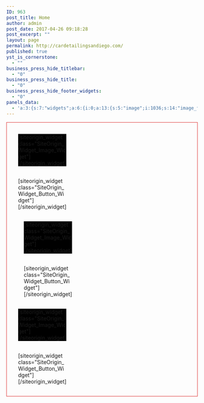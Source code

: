 ```yaml
---
ID: 963
post_title: Home
author: admin
post_date: 2017-04-26 09:18:28
post_excerpt: ""
layout: page
permalink: http://cardetailingsandiego.com/
published: true
yst_is_cornerstone:
  - ""
business_press_hide_titlebar:
  - "0"
business_press_hide_title:
  - "0"
business_press_hide_footer_widgets:
  - "0"
panels_data:
  - 'a:3:{s:7:"widgets";a:6:{i:0;a:13:{s:5:"image";i:1036;s:14:"image_fallback";s:0:"";s:4:"size";s:4:"full";s:5:"align";s:6:"center";s:5:"title";s:34:"<font color="white"><b></b></font>";s:14:"title_position";s:5:"below";s:3:"alt";s:0:"";s:3:"url";s:9:"post: 774";s:5:"bound";b:1;s:10:"full_width";b:1;s:12:"_sow_form_id";s:13:"5902606171fc6";s:10:"new_window";b:0;s:11:"panels_info";a:7:{s:5:"class";s:30:"SiteOrigin_Widget_Image_Widget";s:3:"raw";b:0;s:4:"grid";i:0;s:4:"cell";i:0;s:2:"id";i:0;s:9:"widget_id";s:36:"fb8aef2e-134f-486b-b3be-9b0e66e157bf";s:5:"style";a:2:{s:10:"background";s:7:"#000000";s:18:"background_display";s:4:"tile";}}}i:1;a:8:{s:4:"text";s:18:"EXTERIOR DETAILING";s:3:"url";s:9:"post: 774";s:11:"button_icon";a:4:{s:13:"icon_selected";s:0:"";s:10:"icon_color";s:7:"#ffffff";s:4:"icon";i:1083;s:24:"so_field_container_state";s:4:"open";}s:6:"design";a:12:{s:5:"width";b:0;s:10:"width_unit";s:2:"px";s:5:"align";s:6:"center";s:5:"theme";s:4:"atom";s:12:"button_color";s:7:"#dd3333";s:10:"text_color";b:0;s:5:"hover";b:1;s:4:"font";s:7:"default";s:9:"font_size";s:1:"1";s:8:"rounding";s:4:"0.25";s:7:"padding";s:1:"1";s:24:"so_field_container_state";s:6:"closed";}s:10:"attributes";a:6:{s:2:"id";s:0:"";s:7:"classes";s:0:"";s:5:"title";s:0:"";s:7:"onclick";s:0:"";s:3:"rel";s:0:"";s:24:"so_field_container_state";s:4:"open";}s:12:"_sow_form_id";s:13:"59027af5d2b17";s:10:"new_window";b:0;s:11:"panels_info";a:7:{s:5:"class";s:31:"SiteOrigin_Widget_Button_Widget";s:3:"raw";b:0;s:4:"grid";i:0;s:4:"cell";i:0;s:2:"id";i:1;s:9:"widget_id";s:36:"2f85468c-9ce2-4a11-a5b7-def0c651f888";s:5:"style";a:1:{s:18:"background_display";s:4:"tile";}}}i:2;a:13:{s:5:"image";i:893;s:14:"image_fallback";s:0:"";s:4:"size";s:4:"full";s:5:"align";s:6:"center";s:5:"title";s:34:"<font color="white"><b></b></font>";s:14:"title_position";s:5:"above";s:3:"alt";s:0:"";s:3:"url";s:0:"";s:5:"bound";b:1;s:10:"full_width";b:1;s:12:"_sow_form_id";s:13:"5902606c4a1d0";s:10:"new_window";b:0;s:11:"panels_info";a:7:{s:5:"class";s:30:"SiteOrigin_Widget_Image_Widget";s:3:"raw";b:0;s:4:"grid";i:0;s:4:"cell";i:1;s:2:"id";i:2;s:9:"widget_id";s:36:"a26da22c-7ba3-4999-8f79-9cc492d2f2d5";s:5:"style";a:2:{s:10:"background";s:7:"#000000";s:18:"background_display";s:4:"tile";}}}i:3;a:8:{s:4:"text";s:18:"DETAILING PACKAGES";s:3:"url";s:9:"post: 774";s:11:"button_icon";a:4:{s:13:"icon_selected";s:0:"";s:10:"icon_color";s:7:"#ffffff";s:4:"icon";i:1083;s:24:"so_field_container_state";s:4:"open";}s:6:"design";a:12:{s:5:"width";b:0;s:10:"width_unit";s:2:"px";s:5:"align";s:6:"center";s:5:"theme";s:4:"atom";s:12:"button_color";s:7:"#dd3333";s:10:"text_color";b:0;s:5:"hover";b:1;s:4:"font";s:7:"default";s:9:"font_size";s:1:"1";s:8:"rounding";s:4:"0.25";s:7:"padding";s:1:"1";s:24:"so_field_container_state";s:6:"closed";}s:10:"attributes";a:6:{s:2:"id";s:0:"";s:7:"classes";s:0:"";s:5:"title";s:0:"";s:7:"onclick";s:0:"";s:3:"rel";s:0:"";s:24:"so_field_container_state";s:4:"open";}s:12:"_sow_form_id";s:13:"59027cf956250";s:10:"new_window";b:0;s:11:"panels_info";a:7:{s:5:"class";s:31:"SiteOrigin_Widget_Button_Widget";s:3:"raw";b:0;s:4:"grid";i:0;s:4:"cell";i:1;s:2:"id";i:3;s:9:"widget_id";s:36:"2f85468c-9ce2-4a11-a5b7-def0c651f888";s:5:"style";a:1:{s:18:"background_display";s:4:"tile";}}}i:4;a:13:{s:5:"image";i:1017;s:14:"image_fallback";s:0:"";s:4:"size";s:4:"full";s:5:"align";s:6:"center";s:5:"title";s:34:"<font color="white"><b></b></font>";s:14:"title_position";s:5:"below";s:3:"alt";s:0:"";s:3:"url";s:0:"";s:5:"bound";b:1;s:10:"full_width";b:1;s:12:"_sow_form_id";s:13:"5902607680a1c";s:10:"new_window";b:0;s:11:"panels_info";a:7:{s:5:"class";s:30:"SiteOrigin_Widget_Image_Widget";s:3:"raw";b:0;s:4:"grid";i:0;s:4:"cell";i:2;s:2:"id";i:4;s:9:"widget_id";s:36:"4b14df56-82d2-480e-a783-31b6c8e66697";s:5:"style";a:2:{s:10:"background";s:7:"#000000";s:18:"background_display";s:4:"tile";}}}i:5;a:8:{s:4:"text";s:18:"INTERIOR DETAILING";s:3:"url";s:9:"post: 774";s:10:"new_window";b:1;s:11:"button_icon";a:4:{s:13:"icon_selected";s:0:"";s:10:"icon_color";s:7:"#ffffff";s:4:"icon";i:1083;s:24:"so_field_container_state";s:4:"open";}s:6:"design";a:12:{s:5:"width";b:0;s:10:"width_unit";s:2:"px";s:5:"align";s:6:"center";s:5:"theme";s:4:"atom";s:12:"button_color";s:7:"#dd3333";s:10:"text_color";b:0;s:5:"hover";b:1;s:4:"font";s:7:"default";s:9:"font_size";s:1:"1";s:8:"rounding";s:4:"0.25";s:7:"padding";s:1:"1";s:24:"so_field_container_state";s:6:"closed";}s:10:"attributes";a:6:{s:2:"id";s:0:"";s:7:"classes";s:0:"";s:5:"title";s:0:"";s:7:"onclick";s:0:"";s:3:"rel";s:0:"";s:24:"so_field_container_state";s:4:"open";}s:12:"_sow_form_id";s:13:"59028554b7345";s:11:"panels_info";a:7:{s:5:"class";s:31:"SiteOrigin_Widget_Button_Widget";s:3:"raw";b:0;s:4:"grid";i:0;s:4:"cell";i:2;s:2:"id";i:5;s:9:"widget_id";s:36:"2f85468c-9ce2-4a11-a5b7-def0c651f888";s:5:"style";a:1:{s:18:"background_display";s:4:"tile";}}}}s:5:"grids";a:1:{i:0;a:2:{s:5:"cells";i:3;s:5:"style";a:9:{s:7:"padding";s:19:"30px 30px 30px 30px";s:27:"background_image_attachment";s:4:"1054";s:18:"background_display";s:4:"tile";s:12:"border_color";s:7:"#dd3333";s:13:"bottom_margin";s:4:"30px";s:6:"gutter";s:4:"30px";s:11:"row_stretch";s:4:"full";s:14:"collapse_order";s:8:"left-top";s:14:"cell_alignment";s:6:"center";}}}s:10:"grid_cells";a:3:{i:0;a:4:{s:4:"grid";i:0;s:5:"index";i:0;s:6:"weight";d:0.333333333333329984160542380777769722044467926025390625;s:5:"style";a:0:{}}i:1;a:4:{s:4:"grid";i:0;s:5:"index";i:1;s:6:"weight";d:0.333333333333329984160542380777769722044467926025390625;s:5:"style";a:0:{}}i:2;a:4:{s:4:"grid";i:0;s:5:"index";i:2;s:6:"weight";d:0.333333333333329984160542380777769722044467926025390625;s:5:"style";a:0:{}}}}'
---
```

<div id="pl-963"  class="panel-layout" ><div id="pg-963-0"  class="panel-grid panel-has-style"  data-style="{&quot;padding&quot;:&quot;30px 30px 30px 30px&quot;,&quot;background_image_attachment&quot;:&quot;1054&quot;,&quot;background_display&quot;:&quot;tile&quot;,&quot;border_color&quot;:&quot;#dd3333&quot;,&quot;bottom_margin&quot;:&quot;30px&quot;,&quot;gutter&quot;:&quot;30px&quot;,&quot;row_stretch&quot;:&quot;full&quot;,&quot;collapse_order&quot;:&quot;left-top&quot;,&quot;cell_alignment&quot;:&quot;center&quot;}" ><div class="siteorigin-panels-stretch panel-row-style panel-row-style-for-963-0" data-stretch-type="full" ><div id="pgc-963-0-0"  class="panel-grid-cell"  data-weight="0.33333333333333" ><div id="panel-963-0-0-0" class="so-panel widget widget_sow-image panel-first-child" data-index="0" data-style="{&quot;background&quot;:&quot;#000000&quot;,&quot;background_display&quot;:&quot;tile&quot;}" ><div class="panel-widget-style panel-widget-style-for-963-0-0-0" >[siteorigin_widget class="SiteOrigin_Widget_Image_Widget"]<input type="hidden" value="{&quot;instance&quot;:{&quot;image&quot;:1036,&quot;image_fallback&quot;:&quot;&quot;,&quot;size&quot;:&quot;full&quot;,&quot;align&quot;:&quot;center&quot;,&quot;title&quot;:&quot;&lt;font color=\&quot;white\&quot;&gt;&lt;b&gt;&lt;\/b&gt;&lt;\/font&gt;&quot;,&quot;title_position&quot;:&quot;below&quot;,&quot;alt&quot;:&quot;&quot;,&quot;url&quot;:&quot;post: 774&quot;,&quot;bound&quot;:true,&quot;full_width&quot;:true,&quot;_sow_form_id&quot;:&quot;5902606171fc6&quot;,&quot;new_window&quot;:false},&quot;args&quot;:{&quot;before_widget&quot;:&quot;&lt;div id=\&quot;panel-963-0-0-0\&quot; class=\&quot;so-panel widget widget_sow-image panel-first-child\&quot; data-index=\&quot;0\&quot; data-style=\&quot;{&amp;quot;background&amp;quot;:&amp;quot;#000000&amp;quot;,&amp;quot;background_display&amp;quot;:&amp;quot;tile&amp;quot;}\&quot; &gt;&lt;div class=\&quot;panel-widget-style panel-widget-style-for-963-0-0-0\&quot; &gt;&quot;,&quot;after_widget&quot;:&quot;&lt;\/div&gt;&lt;\/div&gt;&quot;,&quot;before_title&quot;:&quot;&lt;h3 class=\&quot;widget-title\&quot;&gt;&quot;,&quot;after_title&quot;:&quot;&lt;\/h3&gt;&quot;,&quot;widget_id&quot;:&quot;widget-0-0-0&quot;}}" />[/siteorigin_widget]</div></div><div id="panel-963-0-0-1" class="so-panel widget widget_sow-button panel-last-child" data-index="1" data-style="{&quot;background_display&quot;:&quot;tile&quot;}" >[siteorigin_widget class="SiteOrigin_Widget_Button_Widget"]<input type="hidden" value="{&quot;instance&quot;:{&quot;text&quot;:&quot;EXTERIOR DETAILING&quot;,&quot;url&quot;:&quot;post: 774&quot;,&quot;button_icon&quot;:{&quot;icon_selected&quot;:&quot;&quot;,&quot;icon_color&quot;:&quot;#ffffff&quot;,&quot;icon&quot;:1083,&quot;so_field_container_state&quot;:&quot;open&quot;},&quot;design&quot;:{&quot;width&quot;:false,&quot;width_unit&quot;:&quot;px&quot;,&quot;align&quot;:&quot;center&quot;,&quot;theme&quot;:&quot;atom&quot;,&quot;button_color&quot;:&quot;#dd3333&quot;,&quot;text_color&quot;:false,&quot;hover&quot;:true,&quot;font&quot;:&quot;default&quot;,&quot;font_size&quot;:&quot;1&quot;,&quot;rounding&quot;:&quot;0.25&quot;,&quot;padding&quot;:&quot;1&quot;,&quot;so_field_container_state&quot;:&quot;closed&quot;},&quot;attributes&quot;:{&quot;id&quot;:&quot;&quot;,&quot;classes&quot;:&quot;&quot;,&quot;title&quot;:&quot;&quot;,&quot;onclick&quot;:&quot;&quot;,&quot;rel&quot;:&quot;&quot;,&quot;so_field_container_state&quot;:&quot;open&quot;},&quot;_sow_form_id&quot;:&quot;59027af5d2b17&quot;,&quot;new_window&quot;:false},&quot;args&quot;:{&quot;before_widget&quot;:&quot;&lt;div id=\&quot;panel-963-0-0-1\&quot; class=\&quot;so-panel widget widget_sow-button panel-last-child\&quot; data-index=\&quot;1\&quot; data-style=\&quot;{&amp;quot;background_display&amp;quot;:&amp;quot;tile&amp;quot;}\&quot; &gt;&quot;,&quot;after_widget&quot;:&quot;&lt;\/div&gt;&quot;,&quot;before_title&quot;:&quot;&lt;h3 class=\&quot;widget-title\&quot;&gt;&quot;,&quot;after_title&quot;:&quot;&lt;\/h3&gt;&quot;,&quot;widget_id&quot;:&quot;widget-0-0-1&quot;}}" />[/siteorigin_widget]</div></div><div id="pgc-963-0-1"  class="panel-grid-cell"  data-weight="0.33333333333333" ><div id="panel-963-0-1-0" class="so-panel widget widget_sow-image panel-first-child" data-index="2" data-style="{&quot;background&quot;:&quot;#000000&quot;,&quot;background_display&quot;:&quot;tile&quot;}" ><div class="panel-widget-style panel-widget-style-for-963-0-1-0" >[siteorigin_widget class="SiteOrigin_Widget_Image_Widget"]<input type="hidden" value="{&quot;instance&quot;:{&quot;image&quot;:893,&quot;image_fallback&quot;:&quot;&quot;,&quot;size&quot;:&quot;full&quot;,&quot;align&quot;:&quot;center&quot;,&quot;title&quot;:&quot;&lt;font color=\&quot;white\&quot;&gt;&lt;b&gt;&lt;\/b&gt;&lt;\/font&gt;&quot;,&quot;title_position&quot;:&quot;above&quot;,&quot;alt&quot;:&quot;&quot;,&quot;url&quot;:&quot;&quot;,&quot;bound&quot;:true,&quot;full_width&quot;:true,&quot;_sow_form_id&quot;:&quot;5902606c4a1d0&quot;,&quot;new_window&quot;:false},&quot;args&quot;:{&quot;before_widget&quot;:&quot;&lt;div id=\&quot;panel-963-0-1-0\&quot; class=\&quot;so-panel widget widget_sow-image panel-first-child\&quot; data-index=\&quot;2\&quot; data-style=\&quot;{&amp;quot;background&amp;quot;:&amp;quot;#000000&amp;quot;,&amp;quot;background_display&amp;quot;:&amp;quot;tile&amp;quot;}\&quot; &gt;&lt;div class=\&quot;panel-widget-style panel-widget-style-for-963-0-1-0\&quot; &gt;&quot;,&quot;after_widget&quot;:&quot;&lt;\/div&gt;&lt;\/div&gt;&quot;,&quot;before_title&quot;:&quot;&lt;h3 class=\&quot;widget-title\&quot;&gt;&quot;,&quot;after_title&quot;:&quot;&lt;\/h3&gt;&quot;,&quot;widget_id&quot;:&quot;widget-0-1-0&quot;}}" />[/siteorigin_widget]</div></div><div id="panel-963-0-1-1" class="so-panel widget widget_sow-button panel-last-child" data-index="3" data-style="{&quot;background_display&quot;:&quot;tile&quot;}" >[siteorigin_widget class="SiteOrigin_Widget_Button_Widget"]<input type="hidden" value="{&quot;instance&quot;:{&quot;text&quot;:&quot;DETAILING PACKAGES&quot;,&quot;url&quot;:&quot;post: 774&quot;,&quot;button_icon&quot;:{&quot;icon_selected&quot;:&quot;&quot;,&quot;icon_color&quot;:&quot;#ffffff&quot;,&quot;icon&quot;:1083,&quot;so_field_container_state&quot;:&quot;open&quot;},&quot;design&quot;:{&quot;width&quot;:false,&quot;width_unit&quot;:&quot;px&quot;,&quot;align&quot;:&quot;center&quot;,&quot;theme&quot;:&quot;atom&quot;,&quot;button_color&quot;:&quot;#dd3333&quot;,&quot;text_color&quot;:false,&quot;hover&quot;:true,&quot;font&quot;:&quot;default&quot;,&quot;font_size&quot;:&quot;1&quot;,&quot;rounding&quot;:&quot;0.25&quot;,&quot;padding&quot;:&quot;1&quot;,&quot;so_field_container_state&quot;:&quot;closed&quot;},&quot;attributes&quot;:{&quot;id&quot;:&quot;&quot;,&quot;classes&quot;:&quot;&quot;,&quot;title&quot;:&quot;&quot;,&quot;onclick&quot;:&quot;&quot;,&quot;rel&quot;:&quot;&quot;,&quot;so_field_container_state&quot;:&quot;open&quot;},&quot;_sow_form_id&quot;:&quot;59027cf956250&quot;,&quot;new_window&quot;:false},&quot;args&quot;:{&quot;before_widget&quot;:&quot;&lt;div id=\&quot;panel-963-0-1-1\&quot; class=\&quot;so-panel widget widget_sow-button panel-last-child\&quot; data-index=\&quot;3\&quot; data-style=\&quot;{&amp;quot;background_display&amp;quot;:&amp;quot;tile&amp;quot;}\&quot; &gt;&quot;,&quot;after_widget&quot;:&quot;&lt;\/div&gt;&quot;,&quot;before_title&quot;:&quot;&lt;h3 class=\&quot;widget-title\&quot;&gt;&quot;,&quot;after_title&quot;:&quot;&lt;\/h3&gt;&quot;,&quot;widget_id&quot;:&quot;widget-0-1-1&quot;}}" />[/siteorigin_widget]</div></div><div id="pgc-963-0-2"  class="panel-grid-cell"  data-weight="0.33333333333333" ><div id="panel-963-0-2-0" class="so-panel widget widget_sow-image panel-first-child" data-index="4" data-style="{&quot;background&quot;:&quot;#000000&quot;,&quot;background_display&quot;:&quot;tile&quot;}" ><div class="panel-widget-style panel-widget-style-for-963-0-2-0" >[siteorigin_widget class="SiteOrigin_Widget_Image_Widget"]<input type="hidden" value="{&quot;instance&quot;:{&quot;image&quot;:1017,&quot;image_fallback&quot;:&quot;&quot;,&quot;size&quot;:&quot;full&quot;,&quot;align&quot;:&quot;center&quot;,&quot;title&quot;:&quot;&lt;font color=\&quot;white\&quot;&gt;&lt;b&gt;&lt;\/b&gt;&lt;\/font&gt;&quot;,&quot;title_position&quot;:&quot;below&quot;,&quot;alt&quot;:&quot;&quot;,&quot;url&quot;:&quot;&quot;,&quot;bound&quot;:true,&quot;full_width&quot;:true,&quot;_sow_form_id&quot;:&quot;5902607680a1c&quot;,&quot;new_window&quot;:false},&quot;args&quot;:{&quot;before_widget&quot;:&quot;&lt;div id=\&quot;panel-963-0-2-0\&quot; class=\&quot;so-panel widget widget_sow-image panel-first-child\&quot; data-index=\&quot;4\&quot; data-style=\&quot;{&amp;quot;background&amp;quot;:&amp;quot;#000000&amp;quot;,&amp;quot;background_display&amp;quot;:&amp;quot;tile&amp;quot;}\&quot; &gt;&lt;div class=\&quot;panel-widget-style panel-widget-style-for-963-0-2-0\&quot; &gt;&quot;,&quot;after_widget&quot;:&quot;&lt;\/div&gt;&lt;\/div&gt;&quot;,&quot;before_title&quot;:&quot;&lt;h3 class=\&quot;widget-title\&quot;&gt;&quot;,&quot;after_title&quot;:&quot;&lt;\/h3&gt;&quot;,&quot;widget_id&quot;:&quot;widget-0-2-0&quot;}}" />[/siteorigin_widget]</div></div><div id="panel-963-0-2-1" class="so-panel widget widget_sow-button panel-last-child" data-index="5" data-style="{&quot;background_display&quot;:&quot;tile&quot;}" >[siteorigin_widget class="SiteOrigin_Widget_Button_Widget"]<input type="hidden" value="{&quot;instance&quot;:{&quot;text&quot;:&quot;INTERIOR DETAILING&quot;,&quot;url&quot;:&quot;post: 774&quot;,&quot;new_window&quot;:true,&quot;button_icon&quot;:{&quot;icon_selected&quot;:&quot;&quot;,&quot;icon_color&quot;:&quot;#ffffff&quot;,&quot;icon&quot;:1083,&quot;so_field_container_state&quot;:&quot;open&quot;},&quot;design&quot;:{&quot;width&quot;:false,&quot;width_unit&quot;:&quot;px&quot;,&quot;align&quot;:&quot;center&quot;,&quot;theme&quot;:&quot;atom&quot;,&quot;button_color&quot;:&quot;#dd3333&quot;,&quot;text_color&quot;:false,&quot;hover&quot;:true,&quot;font&quot;:&quot;default&quot;,&quot;font_size&quot;:&quot;1&quot;,&quot;rounding&quot;:&quot;0.25&quot;,&quot;padding&quot;:&quot;1&quot;,&quot;so_field_container_state&quot;:&quot;closed&quot;},&quot;attributes&quot;:{&quot;id&quot;:&quot;&quot;,&quot;classes&quot;:&quot;&quot;,&quot;title&quot;:&quot;&quot;,&quot;onclick&quot;:&quot;&quot;,&quot;rel&quot;:&quot;&quot;,&quot;so_field_container_state&quot;:&quot;open&quot;},&quot;_sow_form_id&quot;:&quot;59028554b7345&quot;},&quot;args&quot;:{&quot;before_widget&quot;:&quot;&lt;div id=\&quot;panel-963-0-2-1\&quot; class=\&quot;so-panel widget widget_sow-button panel-last-child\&quot; data-index=\&quot;5\&quot; data-style=\&quot;{&amp;quot;background_display&amp;quot;:&amp;quot;tile&amp;quot;}\&quot; &gt;&quot;,&quot;after_widget&quot;:&quot;&lt;\/div&gt;&quot;,&quot;before_title&quot;:&quot;&lt;h3 class=\&quot;widget-title\&quot;&gt;&quot;,&quot;after_title&quot;:&quot;&lt;\/h3&gt;&quot;,&quot;widget_id&quot;:&quot;widget-0-2-1&quot;}}" />[/siteorigin_widget]</div></div></div></div></div>

<style type="text/css" class="panels-style" data-panels-style-for-post="963">@import url(http://cardetailingsandiego.com/wp-content/plugins/siteorigin-panels/inc/../css/front-flex.css); #pgc-963-0-0 , #pgc-963-0-1 , #pgc-963-0-2 { width:33.3333%;width:calc(33.3333% - ( 0.66666666666667 * 30px ) ) } #pg-963-0 , #pl-963 .so-panel { margin-bottom:30px } #pl-963 .so-panel:last-child { margin-bottom:0px } #pg-963-0> .panel-row-style { background-image:url(http://cardetailingsandiego.com/wp-content/uploads/2017/04/09_free_subtle_textures_carbon_fibre.jpg);background-repeat:repeat;border:1px solid #dd3333;padding:30px 30px 30px 30px } #pg-963-0.panel-no-style, #pg-963-0.panel-has-style > .panel-row-style { -webkit-align-items:center;align-items:center } #panel-963-0-0-0> .panel-widget-style , #panel-963-0-1-0> .panel-widget-style , #panel-963-0-2-0> .panel-widget-style { background-color:#000000 } @media (max-width:1024px) and (min-width:781px) { #pg-963-0.panel-no-style, #pg-963-0.panel-has-style > .panel-row-style { -ms-flex-wrap:wrap;-webkit-flex-wrap:wrap;flex-wrap:wrap } #pg-963-0 .panel-grid-cell { -ms-flex:0 1 50%;-webkit-flex:0 1 50%;flex:0 1 50%;margin-right:0;margin-bottom:30px } #pg-963-0 .panel-grid-cell:nth-last-child(1) { margin-bottom:0 } #pg-963-0 .panel-grid-cell:nth-child(even) { padding-left:15px } #pg-963-0 .panel-grid-cell:nth-child(odd) { padding-right:15px }  } @media (max-width:780px){ #pg-963-0.panel-no-style, #pg-963-0.panel-has-style > .panel-row-style { -webkit-flex-direction:column;-ms-flex-direction:column;flex-direction:column } #pg-963-0 .panel-grid-cell { margin-right:0 } #pg-963-0 .panel-grid-cell { width:100% } #pgc-963-0-0 , #pgc-963-0-1 { margin-bottom:30px } #pl-963 .panel-grid-cell { padding:0 } #pl-963 .panel-grid .panel-grid-cell-empty { display:none } #pl-963 .panel-grid .panel-grid-cell-mobile-last { margin-bottom:0px }  } </style>